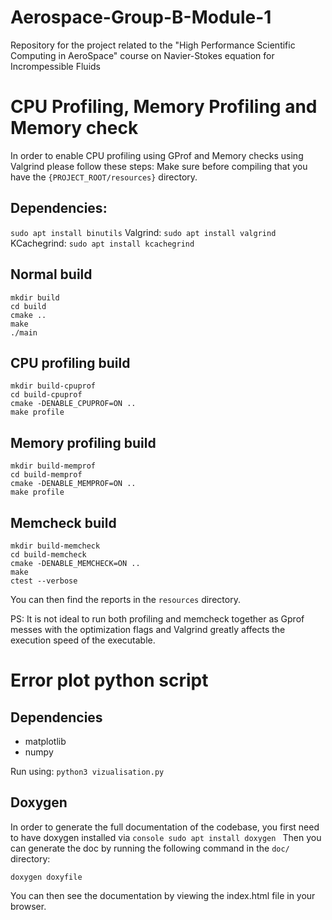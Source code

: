 # Aerospace-Group-B-Module-1
Repository for the project related to the "High Performance Scientific Computing in AeroSpace" course on Navier-Stokes equation for Incrompessible Fluids


# CPU Profiling, Memory Profiling and Memory check
In order to enable CPU profiling using GProf and Memory checks using Valgrind please follow these steps: 
Make sure before compiling that you have the `{PROJECT_ROOT/resources}` directory.

## Dependencies:
`sudo apt install binutils`
Valgrind:
`sudo apt install valgrind`
KCachegrind:
`sudo apt install kcachegrind`

## Normal build
```console 
mkdir build
cd build
cmake ..
make
./main
```

## CPU profiling build
```console
mkdir build-cpuprof
cd build-cpuprof
cmake -DENABLE_CPUPROF=ON ..
make profile
```
## Memory profiling build
```console
mkdir build-memprof
cd build-memprof
cmake -DENABLE_MEMPROF=ON ..
make profile
```
## Memcheck build
```console
mkdir build-memcheck
cd build-memcheck
cmake -DENABLE_MEMCHECK=ON ..
make
ctest --verbose
```
You can then find the reports in the `resources` directory.

PS: It is not ideal to run both profiling and memcheck together as Gprof messes with the optimization flags and Valgrind greatly affects the execution speed of the executable.


# Error plot python script
## Dependencies
- matplotlib
- numpy

Run using: 
`` python3 vizualisation.py ``

## Doxygen
In order to generate the full documentation of the codebase, you first need to have doxygen installed via ```console sudo apt install doxygen ```
Then you can generate the doc by running the following command in the `doc/` directory: 
```console
doxygen doxyfile
```
You can then see the documentation by viewing the index.html file in your browser.
